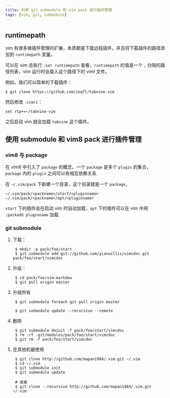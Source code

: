 ```yaml
---
title: 利用 git submodule 和 vim pack 进行插件管理
tags: [vim, git, submodule]
---
```


## runtimepath

vim 有很多做插件管理的扩展，本质都是下载远程插件，并且将下载插件的路径添加到 `runtimepath` 变量。

可以在 vim 总执行 `:set runtimepath` 查看，`runtimepath` 的值是一个 `,` 分隔的路径列表，vim 运行时会载入这个路径下的 viml 文件。

例如，我们可以简单的下载插件：

    $ git clone https://github.com/zxqfl/tabnine-vim

然后修改 `.vimrc`：

``` vim
set rtp+=~/tabnine-vim
```

之后启动 vim 就会加载 `tabnine` 这个插件。

## 使用 submodule 和 vim8 pack 进行插件管理

### vim8 与 package

在 vim8 中引入了 `package` 的概念，一个 `package` 是多个 `plugin` 的集合，`package` 内的 `plugin` 之间可以有相互依赖关系

在 `~/.vim/pack` 下新建一个目录，这个目录就是一个 `package`，

```
~/.vim/pack/<packname>/start/<pluginname>
~/.vim/pack/<packname>/opt/<pluginname>
```

`start` 下的插件会在启动 vim 时自动加载，`opt` 下的插件可以在 vim 中用 `:packadd pluginname` 加载

### git submodule

1. 下载：

        $ mkdir -p pack/foo/start
        $ git submodule add git://github.com/yianwillis/vimcdoc.git pack/foo/start/vimcdoc

2. 升级：

        $ cd pack/foo/vim-markdow
        $ git pull origin master

3. 升级所有

        $ git submodule foreach git pull origin master

        $ git submodule update --recursive --remote

4. 删除

        $ git submodule deinit -f pack/foo/start/vimcdoc
        $ rm -rf .git/modules/pack/foo/start/vimcdoc
        $ git rm -f pack/foo/start/vimcdoc

5. 在其他机器使用

        $ git clone http://github.com/mapan1984/.vim.git ~/.vim
        $ cd ~/.vim
        $ git submodule init
        $ git submodule update

        # 或者
        $ git clone --recursive http://github.com/mapan1984/.vim.git ~/.vim
